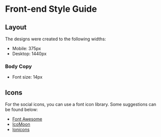 # Front-end Style Guide

## Layout

The designs were created to the following widths:

- Mobile: 375px
- Desktop: 1440px


### Body Copy

- Font size: 14px


## Icons

For the social icons, you can use a font icon library. Some suggestions can be found below:

- [Font Awesome](https://fontawesome.com/)
- [IcoMoon](https://icomoon.io/)
- [Ionicons](https://ionicons.com/)
